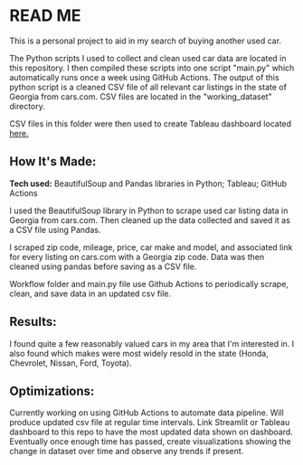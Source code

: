 # READ ME

This is a personal project to aid in my search of buying another used car. 

The Python scripts I used to collect and clean used car data are located in this repository. I then compiled these scripts into one script "main.py" which automatically runs once a week using GitHub Actions. The output of this python script is a cleaned CSV file of all relevant car listings in the state of Georgia from cars.com. CSV files are located in the "working_dataset" directory.

CSV files in this folder were then used to create Tableau dashboard located <a href="https://public.tableau.com/app/profile/sethmerck/viz/GeorgiaUsedCarData/Dashboard1">here.</a>

## How It's Made: 

**Tech used:** BeautifulSoup and Pandas libraries in Python; Tableau; GitHub Actions

I used the BeautifulSoup library in Python to scrape used car listing data in Georgia from cars.com. Then cleaned up the data collected and saved it as a CSV file using Pandas.

I scraped zip code, mileage, price, car make and model, and associated link for every listing on cars.com with a Georgia zip code. Data was then cleaned using pandas before saving as a CSV file.

Workflow folder and main.py file use Github Actions to periodically scrape, clean, and save data in an updated csv file.

## Results:

I found quite a few reasonably valued cars in my area that I'm interested in. I also found which makes were most widely resold in the state (Honda, Chevrolet, Nissan, Ford, Toyota).


## Optimizations:

Currently working on using GitHub Actions to automate data pipeline. Will produce updated csv file at regular time intervals. Link Streamlit or Tableau dashboard to this repo to have the most updated data shown on dashboard. Eventually once enough time has passed, create visualizations showing the change in dataset over time and observe any trends if present.

